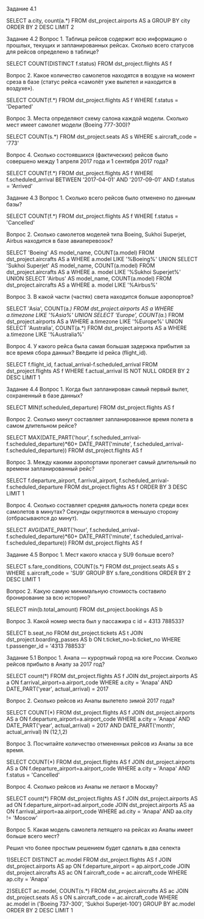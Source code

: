 Задание 4.1

SELECT a.city,
       count(a.*)
FROM dst_project.airports AS a
GROUP BY city
ORDER BY 2 DESC
LIMIT 2

Задание 4.2
Вопрос 1. Таблица рейсов содержит всю информацию о прошлых, текущих и 
запланированных рейсах. Сколько всего статусов для рейсов определено в таблице?

SELECT COUNT(DISTINCT f.status)
FROM dst_project.flights AS f

Вопрос 2. Какое количество самолетов находятся в воздухе на момент среза в базе
(статус рейса «самолёт уже вылетел и находится в воздухе»).

SELECT COUNT(f.*)
FROM dst_project.flights AS f
WHERE f.status = 'Departed'

Вопрос 3. Места определяют схему салона каждой модели. Сколько мест имеет самолет
модели  (Boeing 777-300)?

SELECT COUNT(s.*)
FROM dst_project.seats AS s
WHERE s.aircraft_code = '773'

Вопрос 4. Сколько состоявшихся (фактических) рейсов было совершено между 1 апреля
2017 года и 1 сентября 2017 года?

SELECT COUNT(f.*)
FROM dst_project.flights AS f
WHERE f.scheduled_arrival BETWEEN '2017-04-01' AND '2017-09-01'
  AND f.status = 'Arrived'

Задание 4.3
Вопрос 1. Сколько всего рейсов было отменено по данным базы?

SELECT COUNT(f.*)
FROM dst_project.flights AS f
WHERE f.status = 'Cancelled'

Вопрос 2. Сколько самолетов моделей типа Boeing, Sukhoi Superjet, Airbus
 находится в базе авиаперевозок?

SELECT 'Boeing' AS model_name,
       COUNT(a.model)
FROM dst_project.aircrafts AS a
WHERE a.model LIKE '%Boeing%'
UNION
SELECT 'Sukhoi Superjet' AS model_name,
       COUNT(a.model)
FROM dst_project.aircrafts AS a
WHERE a. model LIKE '%Sukhoi Superjet%'
UNION
SELECT 'Airbus' AS model_name,
       COUNT(a.model)
FROM dst_project.aircrafts AS a
WHERE a. model LIKE '%Airbus%'

Вопрос 3. В какой части (частях) света находится больше аэропортов?

SELECT 'Asia',
       COUNT(a.*)
FROM dst_project.airports AS a
WHERE a.timezone LIKE '%Asia%'
UNION
SELECT 'Europe',
       COUNT(a.*)
FROM dst_project.airports AS a
WHERE a.timezone LIKE '%Europe%'
UNION
SELECT 'Australia',
       COUNT(a.*)
FROM dst_project.airports AS a
WHERE a.timezone LIKE '%Australia%'

Вопрос 4. У какого рейса была самая большая задержка прибытия за все время сбора данных?
Введите id рейса (flight_id).

SELECT f.flight_id,
       f.actual_arrival-f.scheduled_arrival
FROM dst_project.flights AS f
WHERE f.actual_arrival IS NOT NULL
ORDER BY 2 DESC
LIMIT 1

Задание 4.4
Вопрос 1. Когда был запланирован самый первый вылет, сохраненный в базе данных?

SELECT MIN(f.scheduled_departure)
FROM dst_project.flights AS f

Вопрос 2. Сколько минут составляет запланированное время полета в самом длительном рейсе?

SELECT MAX(DATE_PART('hour', f.scheduled_arrival-f.scheduled_departure)*60+
DATE_PART('minute', f.scheduled_arrival-f.scheduled_departure))
FROM dst_project.flights AS f

Вопрос 3. Между какими аэропортами пролегает самый длительный по времени запланированный рейс?

SELECT f.departure_airport,
       f.arrival_airport,
       f.scheduled_arrival-f.scheduled_departure
FROM dst_project.flights AS f
ORDER BY 3 DESC
LIMIT 1

Вопрос 4. Сколько составляет средняя дальность полета среди всех самолетов в минутах?
 Секунды округляются в меньшую сторону (отбрасываются до минут).

SELECT AVG(DATE_PART('hour', f.scheduled_arrival-f.scheduled_departure)*60+
DATE_PART('minute', f.scheduled_arrival-f.scheduled_departure))
FROM dst_project.flights AS f

Задание 4.5
Вопрос 1. Мест какого класса у SU9 больше всего?

SELECT s.fare_conditions,
       COUNT(s.*)
FROM dst_project.seats AS s
WHERE s.aircraft_code = 'SU9'
GROUP BY s.fare_conditions
ORDER BY 2 DESC
LIMIT 1

Вопрос 2. Какую самую минимальную стоимость составило бронирование за всю историю?

SELECT min(b.total_amount)
FROM dst_project.bookings AS b

Вопрос 3. Какой номер места был у пассажира с id = 4313 788533?

SELECT b.seat_no
FROM dst_project.tickets AS t
JOIN dst_project.boarding_passes AS b ON t.ticket_no=b.ticket_no
WHERE t.passenger_id = '4313 788533'

Задание 5.1
Вопрос 1. Анапа — курортный город на юге России. Сколько рейсов прибыло в Анапу за 2017 год?

SELECT count(*)
FROM dst_project.flights AS f
JOIN dst_project.airports AS a ON f.arrival_airport=a.airport_code
WHERE a.city = 'Anapa'
  AND DATE_PART('year', actual_arrival) = 2017

Вопрос 2. Сколько рейсов из Анапы вылетело зимой 2017 года?

SELECT COUNT(*)
FROM dst_project.flights AS f
JOIN dst_project.airports AS a ON f.departure_airport=a.airport_code
WHERE a.city = 'Anapa'
  AND DATE_PART('year', actual_arrival) = 2017
  AND DATE_PART('month', actual_arrival) IN (12,1,2)

Вопрос 3. Посчитайте количество отмененных рейсов из Анапы за все время.

SELECT COUNT(*)
FROM dst_project.flights AS f
JOIN dst_project.airports AS a ON f.departure_airport=a.airport_code
WHERE a.city = 'Anapa'
  AND f.status = 'Cancelled'

Вопрос 4. Сколько рейсов из Анапы не летают в Москву?

SELECT count(*)
FROM dst_project.flights AS f
JOIN dst_project.airports AS ad ON f.departure_airport=ad.airport_code
JOIN dst_project.airports AS aa ON f.arrival_airport=aa.airport_code
WHERE ad.city = 'Anapa'
  AND aa.city != 'Moscow'

Вопрос 5. Какая модель самолета летящего на рейсах из Анапы имеет больше всего мест?

Решил что более простым решением будет сделать в два селекта

1)SELECT DISTINCT ac.model
FROM dst_project.flights AS f
JOIN dst_project.airports AS ap ON f.departure_airport = ap.airport_code
JOIN dst_project.aircrafts AS ac ON f.aircraft_code = ac.aircraft_code
WHERE ap.city = 'Anapa'

2)SELECT ac.model,
       COUNT(s.*)
FROM dst_project.aircrafts AS ac
JOIN dst_project.seats AS s ON s.aircraft_code = ac.aircraft_code
WHERE ac.model in ('Boeing 737-300',
                   'Sukhoi Superjet-100')
GROUP BY ac.model
ORDER BY 2 DESC
LIMIT 1